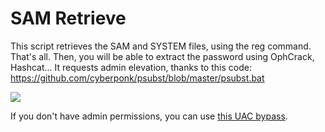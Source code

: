 # SAM Retrieve
This script retrieves the SAM and SYSTEM files, using the reg command. That's all. Then, you will be able to extract the password using OphCrack, Hashcat...
It requests admin elevation, thanks to this code: https://github.com/cyberponk/psubst/blob/master/psubst.bat

<img src="https://github.com/BlueArduino20/SAM_Retrieve/blob/master/Screenshot_01.PNG?raw=true">

If you don't have admin permissions, you can use <a href="https://github.com/BlueArduino20/UAC_Bypass_HID">this UAC bypass</a>.
